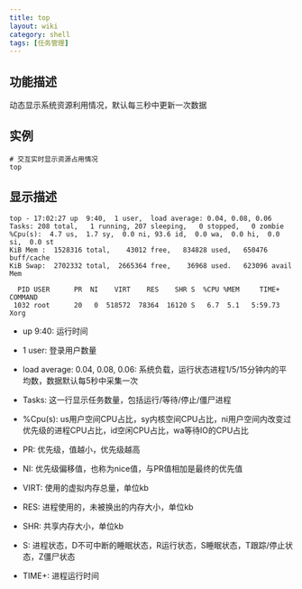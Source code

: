 ```yaml
---
title: top
layout: wiki
category: shell
tags: [任务管理]
---
```


## 功能描述

动态显示系统资源利用情况，默认每三秒中更新一次数据

## 实例

~~~
# 交互实时显示资源占用情况
top
~~~

## 显示描述

~~~Text
top - 17:02:27 up  9:40,  1 user,  load average: 0.04, 0.08, 0.06
Tasks: 208 total,   1 running, 207 sleeping,   0 stopped,   0 zombie
%Cpu(s):  4.7 us,  1.7 sy,  0.0 ni, 93.6 id,  0.0 wa,  0.0 hi,  0.0 si,  0.0 st
KiB Mem :  1528316 total,    43012 free,   834828 used,   650476 buff/cache
KiB Swap:  2702332 total,  2665364 free,    36968 used.   623096 avail Mem

  PID USER      PR  NI    VIRT    RES    SHR S  %CPU %MEM     TIME+ COMMAND
 1032 root      20   0  518572  78364  16120 S   6.7  5.1   5:59.73 Xorg
~~~


* up  9:40: 运行时间
* 1 user: 登录用户数量
* load average: 0.04, 0.08, 0.06: 系统负载，运行状态进程1/5/15分钟内的平均数，数据默认每5秒中采集一次
* Tasks: 这一行显示任务数量，包括运行/等待/停止/僵尸进程
* %Cpu(s): us用户空间CPU占比，sy内核空间CPU占比，ni用户空间内改变过优先级的进程CPU占比，id空闲CPU占比，wa等待IO的CPU占比

* PR: 优先级，值越小，优先级越高
* NI: 优先级偏移值，也称为nice值，与PR值相加是最终的优先值
* VIRT: 使用的虚拟内存总量，单位kb
* RES: 进程使用的，未被换出的内存大小，单位kb
* SHR: 共享内存大小，单位kb
* S: 进程状态，D不可中断的睡眠状态，R运行状态，S睡眠状态，T跟踪/停止状态，Z僵尸状态
* TIME+: 进程运行时间
